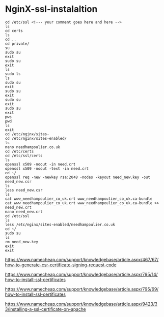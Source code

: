 # NginX-ssl-instalaltion

```console
cd /etc/ssl <!--- your comment goes here and here -->
ls
cd certs
ls
cd ..
cd private/
su
sudo su
exit
sudo su
exit
ls
sudo ls
ls
sudo su
exit
sudo su
exit
sudo su
exit
sudo su
exit
pws
pwd
ls
exit
cd /etc/nginx/sites-
cd /etc/nginx/sites-enabled/
ls
nano needhampoulier.co.uk 
cd /etc/certs
cd /etc/ssl/certs
ls
openssl x509 -noout -in need.crt 
openssl x509 -noout -text -in need.crt 
cd ~/
openssl req -new -newkey rsa:2048 -nodes -keyout need_new.key -out need_new.csr
ls
less need_new.csr 
ls
cat www_needhampoulier_co_uk.crt www_needhampoulier_co_uk.ca-bundle 
cat www_needhampoulier_co_uk.crt www_needhampoulier_co_uk.ca-bundle >> need_new.crt
nano need_new.crt 
cd /etc/ssl
ls
less /etc/nginx/sites-enabled/needhampoulier.co.uk 
cd ~/
sudo su
ls
rm need_new.key
exit
exit
```
https://www.namecheap.com/support/knowledgebase/article.aspx/467/67/how-to-generate-csr-certificate-signing-request-code

https://www.namecheap.com/support/knowledgebase/article.aspx/795/14/how-to-install-ssl-certificates

https://www.namecheap.com/support/knowledgebase/article.aspx/795/69/how-to-install-ssl-certificates

https://www.namecheap.com/support/knowledgebase/article.aspx/9423/33/installing-a-ssl-certificate-on-apache
